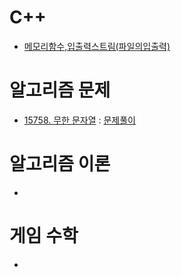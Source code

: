   # C++
- [메모리함수,입출력스트림(파일의입출력)](https://github.com/uniye/Jusin/tree/main/23/08)

# 알고리즘 문제
- [15758. 무한 문자열](https://swexpertacademy.com/main/code/problem/problemDetail.do?problemLevel=3&contestProbId=AYP5JmsqcngDFATW&&) : [문제풀이](https://github.com/uniye/Algorithm_code/blob/main/15week/S15758.cpp)

# 알고리즘 이론
- []()


# 게임 수학
- []()
